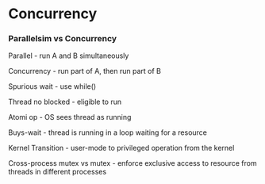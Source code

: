 # Concurrency

### Parallelsim vs Concurrency
Parallel - run A and B simultaneously

Concurrency - run part of A, then run part of B

Spurious wait - use while()

Thread no blocked - eligible to run

Atomi op - OS sees thread as running

Buys-wait - thread is running in a loop waiting for a resource

Kernel Transition - user-mode to privileged operation from the kernel

Cross-process mutex vs mutex - 
enforce exclusive access to resource from threads in different processes


